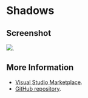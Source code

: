 # Shadows



## Screenshot
![](https://raw.githubusercontent.com/gerane/VSCodeThemes/master/gerane.Theme-Shadows/screenshot.png).


## More Information
* [Visual Studio Marketplace](https://marketplace.visualstudio.com/items/gerane.Theme-Shadows).
* [GitHub repository](https://github.com/gerane/VSCodeThemes).
